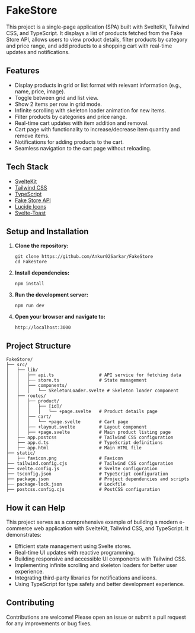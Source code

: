 # FakeStore

This project is a single-page application (SPA) built with SvelteKit, Tailwind CSS, and TypeScript. It displays a list of products fetched from the Fake Store API, allows users to view product details, filter products by category and price range, and add products to a shopping cart with real-time updates and notifications.

## Features

- Display products in grid or list format with relevant information (e.g., name, price, image).
- Toggle between grid and list view.
- Show 2 items per row in grid mode.
- Infinite scrolling with skeleton loader animation for new items.
- Filter products by categories and price range.
- Real-time cart updates with item addition and removal.
- Cart page with functionality to increase/decrease item quantity and remove items.
- Notifications for adding products to the cart.
- Seamless navigation to the cart page without reloading.

## Tech Stack

- [SvelteKit](https://kit.svelte.dev/)
- [Tailwind CSS](https://tailwindcss.com/)
- [TypeScript](https://www.typescriptlang.org/)
- [Fake Store API](https://fakestoreapi.com/)
- [Lucide Icons](https://lucide.dev/)
- [Svelte-Toast](https://github.com/zerodevx/svelte-toast)

## Setup and Installation

1. **Clone the repository:**

   ```
   git clone https://github.com/Ankur02Sarkar/FakeStore
   cd FakeStore
   ```

2. **Install dependencies:**

   ```
   npm install
   ```

3. **Run the development server:**

   ```
   npm run dev
   ```

4. **Open your browser and navigate to:**

   ```
   http://localhost:3000
   ```

## Project Structure

```
FakeStore/
├── src/
│   ├── lib/
│   │   ├── api.ts                 # API service for fetching data
│   │   ├── store.ts               # State management
│   │   ├── components/
│   │   │   └── SkeletonLoader.svelte # Skeleton loader component
│   ├── routes/
│   │   ├── product/
│   │   │   ├── [id]/
│   │   │   │   └── +page.svelte   # Product details page
│   │   ├── cart/
│   │   │   └── +page.svelte       # Cart page
│   │   ├── +layout.svelte         # Layout component
│   │   ├── +page.svelte           # Main product listing page
│   ├── app.postcss                # Tailwind CSS configuration
│   ├── app.d.ts                   # TypeScript definitions
│   ├── app.html                   # Main HTML file
├── static/
│   ├── favicon.png                # Favicon
├── tailwind.config.cjs            # Tailwind CSS configuration
├── svelte.config.js               # Svelte configuration
├── tsconfig.json                  # TypeScript configuration
├── package.json                   # Project dependencies and scripts
├── package-lock.json              # Lockfile
├── postcss.config.cjs             # PostCSS configuration

```

## How it can Help

This project serves as a comprehensive example of building a modern e-commerce web application with SvelteKit, Tailwind CSS, and TypeScript. It demonstrates:

- Efficient state management using Svelte stores.
- Real-time UI updates with reactive programming.
- Building responsive and accessible UI components with Tailwind CSS.
- Implementing infinite scrolling and skeleton loaders for better user experience.
- Integrating third-party libraries for notifications and icons.
- Using TypeScript for type safety and better development experience.

## Contributing

Contributions are welcome! Please open an issue or submit a pull request for any improvements or bug fixes.
